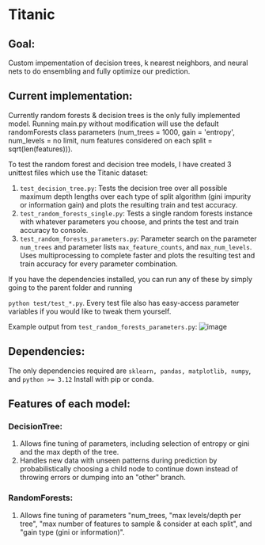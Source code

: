 # Titanic

## Goal:
Custom impementation of decision trees, k nearest neighbors, and neural nets to do ensembling and fully optimize our prediction.

## Current implementation:
Currently random forests & decision trees is the only fully implemented model. Running main.py without modification will use the default randomForests class parameters (num_trees = 1000, gain = 'entropy', num_levels = no limit, num features considered on each split = sqrt(len(features))).

To test the random forest and decision tree models, I have created 3 unittest files which use the Titanic dataset:
1) `test_decision_tree.py`: Tests the decision tree over all possible maximum depth lengths over each type of split algorithm (gini impurity or information gain) and plots the resulting train and test accuracy.
2) `test_random_forests_single.py`: Tests a single random forests instance with whatever parameters you choose, and prints the test and train accuracy to console.
3) `test_random_forests_parameters.py`: Parameter search on the parameter `num_trees` and parameter lists `max_feature_counts`, and `max_num_levels`. Uses multiprocessing to complete faster and plots the resulting test and train accuracy for every parameter combination.

If you have the dependencies installed, you can run any of these by simply going to the parent folder and running 

```python test/test_*.py```. Every test file also has easy-access parameter variables if you would like to tweak them yourself.

Example output from `test_random_forests_parameters.py`:
![image](https://github.com/user-attachments/assets/f6d23636-76c3-4c11-876f-f88fdd07f3ad)

## Dependencies:
The only dependencies required are `sklearn, pandas, matplotlib, numpy`, and `python >= 3.12` Install with pip or conda.

## Features of each model:
### DecisionTree:
1) Allows fine tuning of parameters, including selection of entropy or gini and the max depth of the tree.
2) Handles new data with unseen patterns during prediction by probabilistically choosing a child node to continue down instead of throwing errors or dumping into an "other" branch.
### RandomForests:
1) Allows fine tuning of parameters "num_trees, "max levels/depth per tree", "max number of features to sample & consider at each split", and "gain type (gini or information)". 
